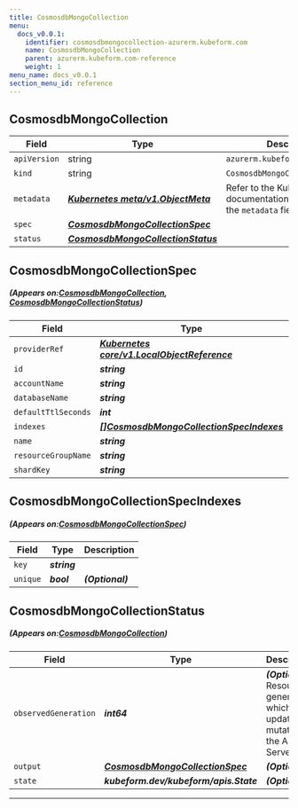 ```yaml
---
title: CosmosdbMongoCollection
menu:
  docs_v0.0.1:
    identifier: cosmosdbmongocollection-azurerm.kubeform.com
    name: CosmosdbMongoCollection
    parent: azurerm.kubeform.com-reference
    weight: 1
menu_name: docs_v0.0.1
section_menu_id: reference
---
```


## CosmosdbMongoCollection
| Field | Type | Description |
| ------ | ----- | ----------- |
| `apiVersion` | string | `azurerm.kubeform.com/v1alpha1` |
|    `kind` | string | `CosmosdbMongoCollection` |
| `metadata` | ***[Kubernetes meta/v1.ObjectMeta](https://kubernetes.io/docs/reference/generated/kubernetes-api/v1.13/#objectmeta-v1-meta)***|Refer to the Kubernetes API documentation for the fields of the `metadata` field.|
| `spec` | ***[CosmosdbMongoCollectionSpec](#CosmosdbMongoCollectionSpec)***||
| `status` | ***[CosmosdbMongoCollectionStatus](#CosmosdbMongoCollectionStatus)***||
## CosmosdbMongoCollectionSpec
##### (Appears on:[CosmosdbMongoCollection](#CosmosdbMongoCollection), [CosmosdbMongoCollectionStatus](#CosmosdbMongoCollectionStatus))
| Field | Type | Description |
| ------ | ----- | ----------- |
| `providerRef` | ***[Kubernetes core/v1.LocalObjectReference](https://kubernetes.io/docs/reference/generated/kubernetes-api/v1.13/#localobjectreference-v1-core)***||
| `id` | ***string***||
| `accountName` | ***string***||
| `databaseName` | ***string***||
| `defaultTtlSeconds` | ***int***| ***(Optional)*** |
| `indexes` | ***[[]CosmosdbMongoCollectionSpecIndexes](#CosmosdbMongoCollectionSpecIndexes)***| ***(Optional)*** |
| `name` | ***string***||
| `resourceGroupName` | ***string***||
| `shardKey` | ***string***| ***(Optional)*** |
## CosmosdbMongoCollectionSpecIndexes
##### (Appears on:[CosmosdbMongoCollectionSpec](#CosmosdbMongoCollectionSpec))
| Field | Type | Description |
| ------ | ----- | ----------- |
| `key` | ***string***||
| `unique` | ***bool***| ***(Optional)*** |
## CosmosdbMongoCollectionStatus
##### (Appears on:[CosmosdbMongoCollection](#CosmosdbMongoCollection))
| Field | Type | Description |
| ------ | ----- | ----------- |
| `observedGeneration` | ***int64***| ***(Optional)*** Resource generation, which is updated on mutation by the API Server.|
| `output` | ***[CosmosdbMongoCollectionSpec](#CosmosdbMongoCollectionSpec)***| ***(Optional)*** |
| `state` | ***kubeform.dev/kubeform/apis.State***| ***(Optional)*** |
---

